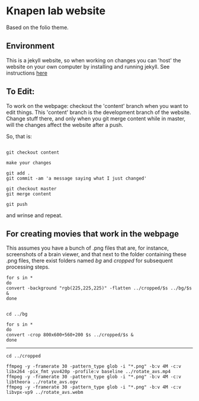 # Knapen lab website

Based on the folio theme.


## Environment

This is a jekyll website, so when working on changes you can 'host' the website on your own computer by installing and running jekyll. See instructions [here](https://jekyllrb.com)


## To Edit:

To work on the webpage: checkout the 'content' branch when you want to edit things. This 'content' branch is the development branch of the website. Change stuff there, and only when you git merge content while in master, will the changes affect the website after a push.

So, that is:

```git

git checkout content 

make your changes

git add .
git commit -am 'a message saying what I just changed'

git checkout master
git merge content

git push

```

and wrinse and repeat.

## For creating movies that work in the webpage

This assumes you have a bunch of .png files that are, for instance, screenshots of a brain viewer, and that next to the folder containing these .png files, there exist folders named _bg_ and _cropped_ for subsequent processing steps.

```
for s in *
do
convert -background "rgb(225,225,225)" -flatten ../cropped/$s ../bg/$s &
done


cd ../bg

for s in *
do
convert -crop 800x600+560+200 $s ../cropped/$s &
done

```
_________________________

```
cd ../cropped

ffmpeg -y -framerate 30 -pattern_type glob -i "*.png" -b:v 4M -c:v libx264 -pix_fmt yuv420p -profile:v baseline ../rotate_avs.mp4
ffmpeg -y -framerate 30 -pattern_type glob -i "*.png" -b:v 4M -c:v libtheora ../rotate_avs.ogv
ffmpeg -y -framerate 30 -pattern_type glob -i "*.png" -b:v 4M -c:v libvpx-vp9 ../rotate_avs.webm
```


